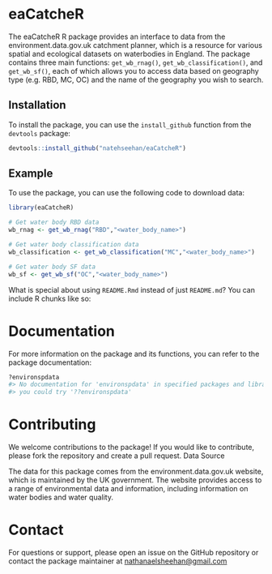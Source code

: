 
<!-- README.md is generated from README.Rmd. Please edit that file -->

# eaCatcheR

<!-- badges: start -->
<!-- badges: end -->

The eaCatcheR R package provides an interface to data from the
environment.data.gov.uk catchment planner, which is a resource for
various spatial and ecological datasets on waterbodies in England. The
package contains three main functions: `get_wb_rnag()`,
`get_wb_classification()`, and `get_wb_sf()`, each of which allows you
to access data based on geography type (e.g. RBD, MC, OC) and the name
of the geography you wish to search.

## Installation

To install the package, you can use the `install_github` function from
the `devtools` package:

``` r
devtools::install_github("natehseehan/eaCatcheR")
```

## Example

To use the package, you can use the following code to download data:

``` r
library(eaCatcheR)

# Get water body RBD data
wb_rnag <- get_wb_rnag("RBD","<water_body_name>")

# Get water body classification data
wb_classification <- get_wb_classification("MC","<water_body_name>")

# Get water body SF data
wb_sf <- get_wb_sf("OC","<water_body_name>")
```

What is special about using `README.Rmd` instead of just `README.md`?
You can include R chunks like so:

# Documentation

For more information on the package and its functions, you can refer to
the package documentation:

``` r
?environspdata
#> No documentation for 'environspdata' in specified packages and libraries:
#> you could try '??environspdata'
```

# Contributing

We welcome contributions to the package! If you would like to
contribute, please fork the repository and create a pull request. Data
Source

The data for this package comes from the environment.data.gov.uk
website, which is maintained by the UK government. The website provides
access to a range of environmental data and information, including
information on water bodies and water quality.

# Contact

For questions or support, please open an issue on the GitHub repository
or contact the package maintainer at <nathanaelsheehan@gmail.com>
